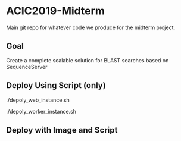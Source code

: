 # ACIC2019-Midterm
Main git repo for whatever code we produce for the midterm project.

## Goal
Create a complete scalable solution for BLAST searches based on SequenceServer

## Deploy Using Script (only)
./depoly_web_instance.sh

./depoly_worker_instance.sh

## Deploy with Image and Script


